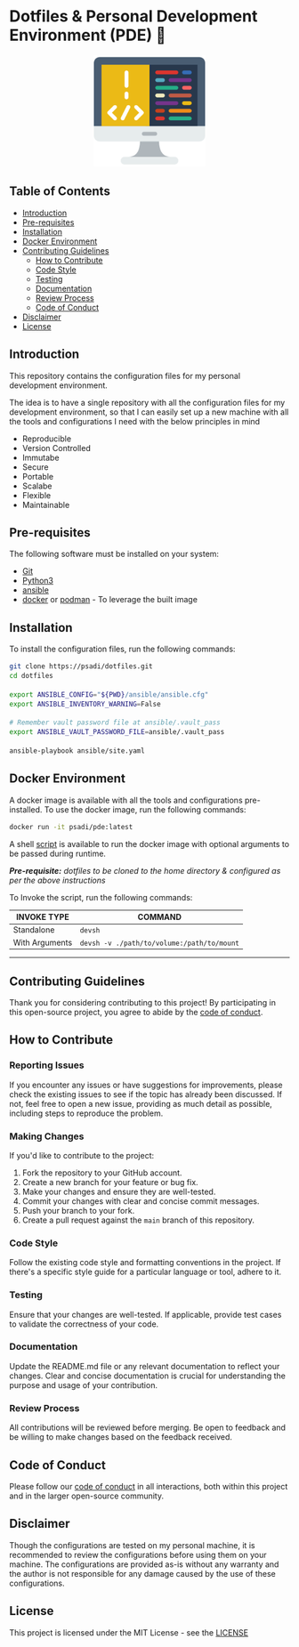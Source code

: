 # Dotfiles & Personal Development Environment (PDE) 🚀

<p align="center">
  <img src="https://raw.githubusercontent.com/psadi/dotfiles/main/assets/image.png" alt="alt text" width="200" height="200">
</p>

## Table of Contents

- [Introduction](#introduction)
- [Pre-requisites](#pre-requisites)
- [Installation](#installation)
- [Docker Environment](#docker-environment)
- [Contributing Guidelines](#contributing-guidelines)
  - [How to Contribute](#how-to-contribute)
  - [Code Style](#code-style)
  - [Testing](#testing)
  - [Documentation](#documentation)
  - [Review Process](#review-process)
  - [Code of Conduct](#code-of-conduct)
- [Disclaimer](#disclaimer)
- [License](#license)

## Introduction

This repository contains the configuration files for my personal development environment.

The idea is to have a single repository with all the configuration files for my development environment, so that I can easily set up a new machine with all the tools and configurations I need with the below principles in mind

- Reproducible
- Version Controlled
- Immutabe
- Secure
- Portable
- Scalabe
- Flexible
- Maintainable

## Pre-requisites

The following software must be installed on your system:

- [Git](https://git-scm.com/)
- [Python3](https://www.python.org/)
- [ansible](https://www.ansible.com/)
- [docker](https://www.docker.com/) or [podman](https://podman.io/) - To leverage the built image

## Installation

To install the configuration files, run the following commands:

```bash
git clone https://psadi/dotfiles.git
cd dotfiles

export ANSIBLE_CONFIG="${PWD}/ansible/ansible.cfg"
export ANSIBLE_INVENTORY_WARNING=False

# Remember vault password file at ansible/.vault_pass
export ANSIBLE_VAULT_PASSWORD_FILE=ansible/.vault_pass

ansible-playbook ansible/site.yaml
```
## Docker Environment

A docker image is available with all the tools and configurations pre-installed. To use the docker image, run the following commands:

```bash
docker run -it psadi/pde:latest
```

A shell [script](https://github.com/psadi/dotfiles/blob/main/.local/bin/devsh) is available to run the docker image with optional arguments to be passed during runtime.

***Pre-requisite:** dotfiles to be cloned to the home directory & configured as per the above instructions*

To Invoke the script, run the following commands:

|INVOKE TYPE|COMMAND|
|---|---|
|Standalone|`devsh`|
|With Arguments|`devsh -v ./path/to/volume:/path/to/mount`|

---

## Contributing Guidelines

Thank you for considering contributing to this project! By participating in this open-source project, you agree to abide by the [code of conduct](CODE_OF_CONDUCT.md).

## How to Contribute

### Reporting Issues

If you encounter any issues or have suggestions for improvements, please check the existing issues to see if the topic has already been discussed. If not, feel free to open a new issue, providing as much detail as possible, including steps to reproduce the problem.

### Making Changes

If you'd like to contribute to the project:

1. Fork the repository to your GitHub account.
2. Create a new branch for your feature or bug fix.
3. Make your changes and ensure they are well-tested.
4. Commit your changes with clear and concise commit messages.
5. Push your branch to your fork.
6. Create a pull request against the `main` branch of this repository.

### Code Style

Follow the existing code style and formatting conventions in the project. If there's a specific style guide for a particular language or tool, adhere to it.

### Testing

Ensure that your changes are well-tested. If applicable, provide test cases to validate the correctness of your code.

### Documentation

Update the README.md file or any relevant documentation to reflect your changes. Clear and concise documentation is crucial for understanding the purpose and usage of your contribution.

### Review Process

All contributions will be reviewed before merging. Be open to feedback and be willing to make changes based on the feedback received.

## Code of Conduct

Please follow our [code of conduct](CODE_OF_CONDUCT.md) in all interactions, both within this project and in the larger open-source community.

## Disclaimer
Though the configurations are tested on my personal machine, it is recommended to review the configurations before using them on your machine. The configurations are provided as-is without any warranty and the author is not responsible for any damage caused by the use of these configurations.

## License

This project is licensed under the MIT License - see the [LICENSE](LICENSE)

